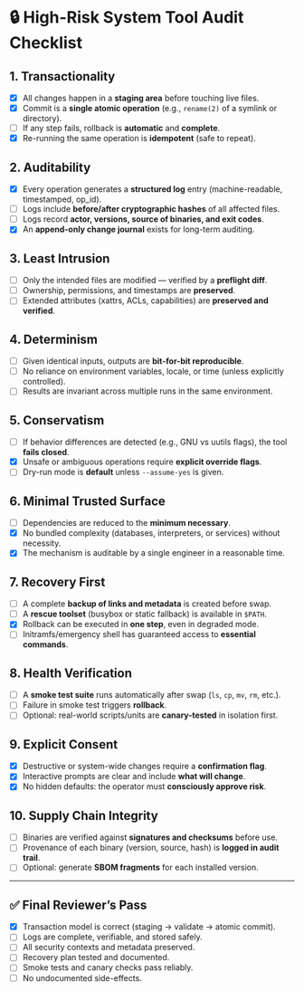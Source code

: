 # 🔒 High-Risk System Tool Audit Checklist

## 1. Transactionality

* [x] All changes happen in a **staging area** before touching live files.
* [x] Commit is a **single atomic operation** (e.g., `rename(2)` of a symlink or directory).
* [ ] If any step fails, rollback is **automatic** and **complete**.
* [x] Re-running the same operation is **idempotent** (safe to repeat).

## 2. Auditability

* [x] Every operation generates a **structured log** entry (machine-readable, timestamped, op_id).
* [ ] Logs include **before/after cryptographic hashes** of all affected files.
* [ ] Logs record **actor, versions, source of binaries, and exit codes**.
* [x] An **append-only change journal** exists for long-term auditing.

## 3. Least Intrusion

* [ ] Only the intended files are modified — verified by a **preflight diff**.
* [ ] Ownership, permissions, and timestamps are **preserved**.
* [ ] Extended attributes (xattrs, ACLs, capabilities) are **preserved and verified**.

## 4. Determinism

* [ ] Given identical inputs, outputs are **bit-for-bit reproducible**.
* [ ] No reliance on environment variables, locale, or time (unless explicitly controlled).
* [ ] Results are invariant across multiple runs in the same environment.

## 5. Conservatism

* [ ] If behavior differences are detected (e.g., GNU vs uutils flags), the tool **fails closed**.
* [x] Unsafe or ambiguous operations require **explicit override flags**.
* [ ] Dry-run mode is **default** unless `--assume-yes` is given.

## 6. Minimal Trusted Surface

* [ ] Dependencies are reduced to the **minimum necessary**.
* [x] No bundled complexity (databases, interpreters, or services) without necessity.
* [x] The mechanism is auditable by a single engineer in a reasonable time.

## 7. Recovery First

* [ ] A complete **backup of links and metadata** is created before swap.
* [ ] A **rescue toolset** (busybox or static fallback) is available in `$PATH`.
* [x] Rollback can be executed in **one step**, even in degraded mode.
* [ ] Initramfs/emergency shell has guaranteed access to **essential commands**.

## 8. Health Verification

* [ ] A **smoke test suite** runs automatically after swap (`ls`, `cp`, `mv`, `rm`, etc.).
* [ ] Failure in smoke test triggers **rollback**.
* [ ] Optional: real-world scripts/units are **canary-tested** in isolation first.

## 9. Explicit Consent

* [x] Destructive or system-wide changes require a **confirmation flag**.
* [x] Interactive prompts are clear and include **what will change**.
* [x] No hidden defaults: the operator must **consciously approve risk**.

## 10. Supply Chain Integrity

* [ ] Binaries are verified against **signatures and checksums** before use.
* [ ] Provenance of each binary (version, source, hash) is **logged in audit trail**.
* [ ] Optional: generate **SBOM fragments** for each installed version.

---

## ✅ Final Reviewer’s Pass

* [x] Transaction model is correct (staging → validate → atomic commit).
* [ ] Logs are complete, verifiable, and stored safely.
* [ ] All security contexts and metadata preserved.
* [ ] Recovery plan tested and documented.
* [ ] Smoke tests and canary checks pass reliably.
* [ ] No undocumented side-effects.
